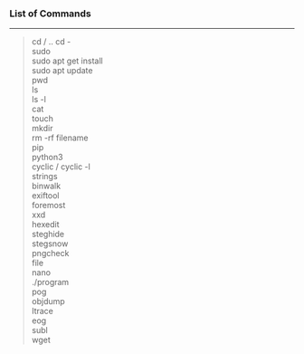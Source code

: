 ### List of Commands 

---
 
> cd / .. cd -  
> sudo  
> sudo apt get install  
> sudo apt update  
> pwd  
> ls  
> ls -l  
> cat  
> touch  
> mkdir  
> rm -rf filename  
> pip  
> python3  
> cyclic  / cyclic -l  
> strings   
> binwalk  
> exiftool   
> foremost   
> xxd  
> hexedit  
> steghide  
> stegsnow  
> pngcheck  
> file  
> nano  
> ./program  
> pog  
> objdump  
> ltrace  
> eog  
> subl  
> wget  
>  
 
